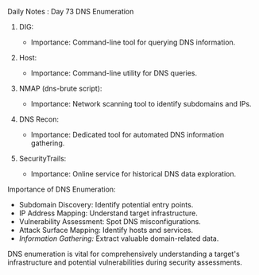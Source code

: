 Daily Notes : Day 73
DNS Enumeration 

1. DIG:
   - Importance: Command-line tool for querying DNS information.

2. Host:
   - Importance: Command-line utility for DNS queries.

3. NMAP (dns-brute script):
   - Importance: Network scanning tool to identify subdomains and IPs.

4. DNS Recon:
   - Importance: Dedicated tool for automated DNS information gathering.

5. SecurityTrails:
   - Importance: Online service for historical DNS data exploration.

Importance of DNS Enumeration:
   - Subdomain Discovery: Identify potential entry points.
   - IP Address Mapping: Understand target infrastructure.
   - Vulnerability Assessment: Spot DNS misconfigurations.
   - Attack Surface Mapping: Identify hosts and services.
   - *Information Gathering:* Extract valuable domain-related data.

DNS enumeration is vital for comprehensively understanding a target's infrastructure and potential vulnerabilities during security assessments.